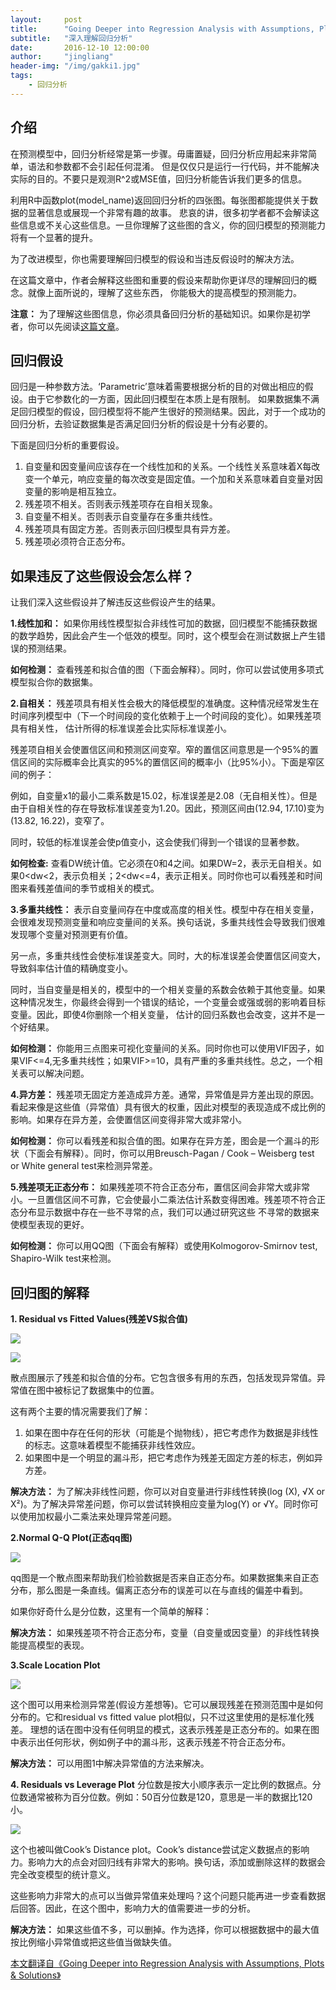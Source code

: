 ```yaml
---
layout:     post
title:      "Going Deeper into Regression Analysis with Assumptions, Plots & Solutions——翻译"
subtitle:   "深入理解回归分析"
date:       2016-12-10 12:00:00
author:     "jingliang"
header-img: "/img/gakki1.jpg"
tags:
    - 回归分析
---
```



## 介绍
在预测模型中，回归分析经常是第一步骤。毋庸置疑，回归分析应用起来非常简单，语法和参数都不会引起任何混淆。
但是仅仅只是运行一行代码，并不能解决实际的目的。不要只是观测R^2或MSE值，回归分析能告诉我们更多的信息。

利用R中函数plot(model_name)返回回归分析的四张图。每张图都能提供关于数据的显著信息或展现一个非常有趣的故事。
悲哀的讲，很多初学者都不会解读这些信息或不关心这些信息。一旦你理解了这些图的含义，你的回归模型的预测能力
将有一个显著的提升。

为了改进模型，你也需要理解回归模型的假设和当违反假设时的解决方法。

在这篇文章中，作者会解释这些图和重要的假设来帮助你更详尽的理解回归的概念。就像上面所说的，理解了这些东西，
你能极大的提高模型的预测能力。

**注意：** 为了理解这些图信息，你必须具备回归分析的基础知识。如果你是初学者，你可以先阅读[这篇文章](https://www.analyticsvidhya.com/blog/2015/10/regression-python-beginners/)。

## 回归假设
回归是一种参数方法。‘Parametric’意味着需要根据分析的目的对做出相应的假设。由于它参数化的一方面，因此回归模型在本质上是有限制。
如果数据集不满足回归模型的假设，回归模型将不能产生很好的预测结果。因此，对于一个成功的回归分析，去验证数据集是否满足回归分析的假设是十分有必要的。

下面是回归分析的重要假设。

1. 自变量和因变量间应该存在一个线性加和的关系。一个线性关系意味着X每改变一个单元，响应变量的每次改变是固定值。一个加和关系意味着自变量对因变量的影响是相互独立。
2. 残差项不相关。否则表示残差项存在自相关现象。
3. 自变量不相关。否则表示自变量存在多重共线性。
4. 残差项具有固定方差。否则表示回归模型具有异方差。
5. 残差项必须符合正态分布。

## 如果违反了这些假设会怎么样？
让我们深入这些假设并了解违反这些假设产生的结果。

**1.线性加和：** 如果你用线性模型拟合非线性可加的数据，回归模型不能捕获数据的数学趋势，因此会产生一个低效的模型。同时，这个模型会在测试数据上产生错误的预测结果。

**如何检测：** 查看残差和拟合值的图（下面会解释）。同时，你可以尝试使用多项式模型拟合你的数据集。

**2.自相关：** 残差项具有相关性会极大的降低模型的准确度。这种情况经常发生在时间序列模型中（下一个时间段的变化依赖于上一个时间段的变化）。如果残差项具有相关性，
估计所得的标准误差会比实际标准误差小。

残差项自相关会使置信区间和预测区间变窄。窄的置信区间意思是一个95%的置信区间的实际概率会比真实的95%的置信区间的概率小（比95%小）。下面是窄区间的例子：

例如，自变量x1的最小二乘系数是15.02，标准误差是2.08（无自相关性）。但是由于自相关性的存在导致标准误差变为1.20。因此，预测区间由(12.94, 17.10)变为(13.82, 16.22)，变窄了。

同时，较低的标准误差会使p值变小，这会使我们得到一个错误的显著参数。

**如何检查:** 查看DW统计值。它必须在0和4之间。如果DW=2，表示无自相关。如果0<dw<2，表示负相关；2<dw<=4，表示正相关。同时你也可以看残差和时间图来看残差值间的季节或相关的模式。

**3.多重共线性：** 表示自变量间存在中度或高度的相关性。模型中存在相关变量，会很难发现预测变量和响应变量间的关系。换句话说，多重共线性会导致我们很难发现哪个变量对预测更有价值。

另一点，多重共线性会使标准误差变大。同时，大的标准误差会使置信区间变大，导致斜率估计值的精确度变小。

同时，当自变量是相关的，模型中的一个相关变量的系数会依赖于其他变量。如果这种情况发生，你最终会得到一个错误的结论，一个变量会或强或弱的影响着目标变量。因此，即使4你删除一个相关变量，
估计的回归系数也会改变，这并不是一个好结果。

**如何检测：** 你能用三点图来可视化变量间的关系。同时你也可以使用VIF因子，如果VIF<=4,无多重共线性；如果VIF>=10，具有严重的多重共线性。总之，一个相关表可以解决问题。

**4.异方差：** 残差项无固定方差造成异方差。通常，异常值是异方差出现的原因。看起来像是这些值（异常值）具有很大的权重，因此对模型的表现造成不成比例的影响。如果存在异方差，会使置信区间变得非常大或非常小。

**如何检测：** 你可以看残差和拟合值的图。如果存在异方差，图会是一个漏斗的形状（下面会有解释）。同时，你可以用Breusch-Pagan / Cook – Weisberg test or White general test来检测异常差。

**5.残差项无正态分布：** 如果残差项不符合正态分布，置信区间会非常大或非常小。一旦置信区间不可靠，它会使最小二乘法估计系数变得困难。残差项不符合正态分布显示数据中存在一些不寻常的点，我们可以通过研究这些
不寻常的数据来使模型表现的更好。

**如何检测：** 你可以用QQ图（下面会有解释）或使用Kolmogorov-Smirnov test, Shapiro-Wilk test来检测。

## 回归图的解释

**1. Residual vs Fitted Values(残差VS拟合值)**

![](https://www.analyticsvidhya.com/wp-content/uploads/2016/07/residual.png)

![](https://www.analyticsvidhya.com/wp-content/uploads/2016/07/heterosk.png)

散点图展示了残差和拟合值的分布。它包含很多有用的东西，包括发现异常值。异常值在图中被标记了数据集中的位置。

这有两个主要的情况需要我们了解：

1. 如果在图中存在任何的形状（可能是个抛物线），把它考虑作为数据是非线性的标志。这意味着模型不能捕获非线性效应。
2. 如果图中是一个明显的漏斗形，把它考虑作为残差无固定方差的标志，例如异方差。

**解决方法：** 为了解决非线性问题，你可以对自变量进行非线性转换(log (X), √X or X²)。为了解决异常差问题，你可以尝试转换相应变量为log(Y) or √Y。同时你可以使用加权最小二乘法来处理异常差问题。

**2.Normal Q-Q Plot(正态qq图)**

![](https://www.analyticsvidhya.com/wp-content/uploads/2016/07/quantile.png)

qq图是一个散点图来帮助我们检验数据是否来自正态分布。如果数据集来自正态分布，那么图是一条直线。偏离正态分布的误差可以在与直线的偏差中看到。

如果你好奇什么是分位数，这里有一个简单的解释：

**解决方法：** 如果残差项不符合正态分布，变量（自变量或因变量）的非线性转换能提高模型的表现。

**3.Scale Location Plot**

![](https://www.analyticsvidhya.com/wp-content/uploads/2016/07/hetero.png)

这个图可以用来检测异常差(假设方差想等)。它可以展现残差在预测范围中是如何分布的。它和residual vs fitted value plot相似，只不过这里使用的是标准化残差。
理想的话在图中没有任何明显的模式，这表示残差是正态分布的。如果在图中表示出任何形状，例如例子中的漏斗形，这表示残差不符合正态分布。

**解决方法：** 可以用图1中解决异常值的方法来解决。

**4. Residuals vs Leverage Plot** 分位数是按大小顺序表示一定比例的数据点。分位数通常被称为百分位数。例如：50百分位数是120，意思是一半的数据比120小。

![](https://www.analyticsvidhya.com/wp-content/uploads/2016/07/leverae.png)

这个也被叫做Cook’s Distance plot。Cook’s distance尝试定义数据点的影响力。影响力大的点会对回归线有非常大的影响。换句话，添加或删除这样的数据会完全改变模型的统计意义。

这些影响力非常大的点可以当做异常值来处理吗？这个问题只能再进一步查看数据后回答。因此，在这个图中，影响力大的值需要进一步的分析。

**解决方法：** 如果这些值不多，可以删掉。作为选择，你可以根据数据中的最大值按比例缩小异常值或把这些值当做缺失值。



[本文翻译自《Going Deeper into Regression Analysis with Assumptions, Plots & Solutions》](https://www.analyticsvidhya.com/blog/2016/07/deeper-regression-analysis-assumptions-plots-solutions/)
